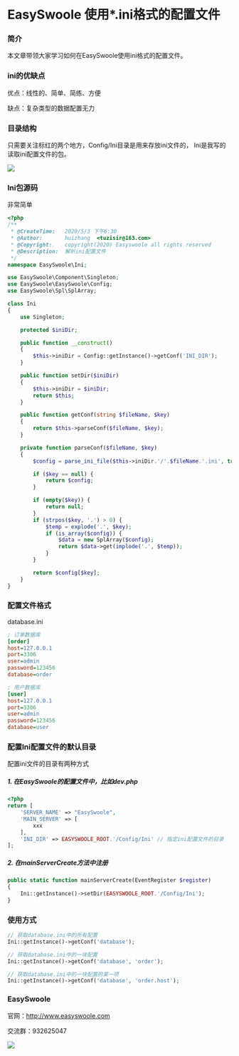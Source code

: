 # EasySwoole 使用*.ini格式的配置文件

### 简介
本文章带领大家学习如何在EasySwoole使用ini格式的配置文件。

### ini的优缺点

优点：线性的、简单、简练、方便

缺点：复杂类型的数据配置无力

### 目录结构
只需要关注标红的两个地方，Config/Ini目录是用来存放ini文件的，
Ini是我写的读取ini配置文件的包。

![](../../.vuepress/public/image/ini-dir.png)

### Ini包源码
非常简单
````php
<?php
/**
 * @CreateTime:   2020/5/3 下午6:30
 * @Author:       huizhang  <tuzisir@163.com>
 * @Copyright:    copyright(2020) Easyswoole all rights reserved
 * @Description:  解析ini配置文件
 */
namespace EasySwoole\Ini;

use EasySwoole\Component\Singleton;
use EasySwoole\EasySwoole\Config;
use EasySwoole\Spl\SplArray;

class Ini
{
    use Singleton;

    protected $iniDir;

    public function __construct()
    {
        $this->iniDir = Config::getInstance()->getConf('INI_DIR');
    }

    public function setDir($iniDir)
    {
        $this->iniDir = $iniDir;
        return $this;
    }

    public function getConf(string $fileName, $key)
    {
        return $this->parseConf($fileName, $key);
    }

    private function parseConf($fileName, $key)
    {
        $config = parse_ini_file($this->iniDir.'/'.$fileName.'.ini', true);

        if ($key == null) {
            return $config;
        }

        if (empty($key)) {
            return null;
        }
        if (strpos($key, '.') > 0) {
            $temp = explode('.', $key);
            if (is_array($config)) {
                $data = new SplArray($config);
                return $data->get(implode('.', $temp));
            }
        }

        return $config[$key];
    }
}
````

### 配置文件格式

database.ini
````ini
; 订单数据库
[order]
host=127.0.0.1
port=3306
user=admin
password=123456
database=order

; 用户数据库
[user]
host=127.0.0.1
port=3306
user=admin
password=123456
database=user
````

### 配置Ini配置文件的默认目录

配置ini文件的目录有两种方式

##### 1. 在EasySwoole的配置文件中，比如dev.php

````php
<?php
return [
    'SERVER_NAME' => "EasySwoole",
    'MAIN_SERVER' => [
        xxx
    ],
    'INI_DIR' => EASYSWOOLE_ROOT.'/Config/Ini' // 指定ini配置文件的目录
];
````

##### 2. 在mainServerCreate方法中注册
````php
public static function mainServerCreate(EventRegister $register)
{
    Ini::getInstance()->setDir(EASYSWOOLE_ROOT.'/Config/Ini');
}
````

### 使用方式

````php 
// 获取database.ini中的所有配置
Ini::getInstance()->getConf('database');

// 获取database.ini中的一块配置
Ini::getInstance()->getConf('database', 'order');

// 获取database.ini中的一块配置的某一项
Ini::getInstance()->getConf('database', 'order.host');
````

### EasySwoole

官网：http://www.easyswoole.com

交流群：932625047

![](../../.vuepress/public/image/website.png)

